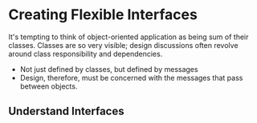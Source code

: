 # Creating Flexible Interfaces

It's tempting to think of object-oriented application as being sum of their
classes. Classes are so very visible; design discussions often revolve around class
responsibility and dependencies.

- Not just defined by classes, but defined by messages
- Design, therefore, must be concerned with the messages that pass between objects.

## Understand Interfaces


